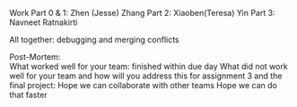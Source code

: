 Work
Part 0 & 1: Zhen (Jesse) Zhang
Part 2: Xiaoben(Teresa) Yin
Part 3: Navneet Ratnakirti


All together: debugging and merging conflicts 

Post-Mortem:  
What worked well for your team:
  finished within due day
What did not work well for your team and how will you address this for assignment 3 and the final project:
  Hope we can collaborate with other teams
  Hope we can do that faster
  

  

